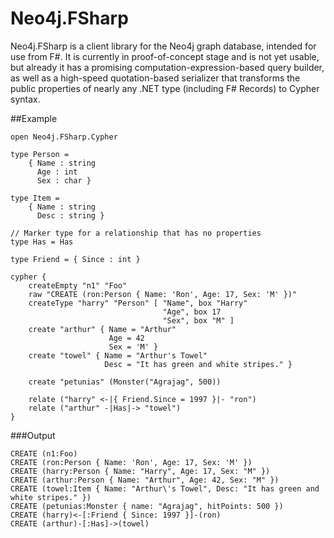 # Neo4j.FSharp

Neo4j.FSharp is a client library for the Neo4j graph database, intended for use from F#.
It is currently in proof-of-concept stage and is not yet usable, but already it has
a promising computation-expression-based query builder, as well as a high-speed 
quotation-based serializer that transforms the public properties of nearly
any .NET type (including F# Records) to Cypher syntax.

##Example

    open Neo4j.FSharp.Cypher

    type Person =
        { Name : string
          Age : int
          Sex : char }

    type Item =
        { Name : string
          Desc : string }

    // Marker type for a relationship that has no properties
    type Has = Has

    type Friend = { Since : int }

    cypher {
        createEmpty "n1" "Foo"
        raw "CREATE (ron:Person { Name: 'Ron', Age: 17, Sex: 'M' })"
        createType "harry" "Person" [ "Name", box "Harry"
                                      "Age", box 17
                                      "Sex", box "M" ]
        create "arthur" { Name = "Arthur"
                          Age = 42
                          Sex = 'M' }
        create "towel" { Name = "Arthur's Towel"
                         Desc = "It has green and white stripes." }

        create "petunias" (Monster("Agrajag", 500))

        relate ("harry" <-|{ Friend.Since = 1997 }|- "ron")
        relate ("arthur" -|Has|-> "towel")
    }

###Output

    CREATE (n1:Foo)
    CREATE (ron:Person { Name: 'Ron', Age: 17, Sex: 'M' })
    CREATE (harry:Person { Name: "Harry", Age: 17, Sex: "M" })
    CREATE (arthur:Person { Name: "Arthur", Age: 42, Sex: "M" })
    CREATE (towel:Item { Name: "Arthur\'s Towel", Desc: "It has green and white stripes." })
    CREATE (petunias:Monster { name: "Agrajag", hitPoints: 500 })
    CREATE (harry)<-[:Friend { Since: 1997 }]-(ron)
    CREATE (arthur)-[:Has]->(towel)
